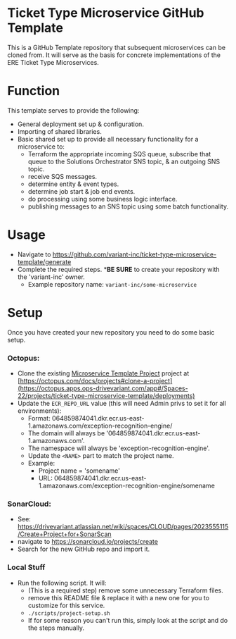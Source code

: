 # Ticket Type Microservice GitHub Template
This is a GitHub Template repository that subsequent microservices can be cloned from.
It will serve as the basis for concrete implementations of the ERE Ticket Type Microservices.

# Function
This template serves to provide the following:
- General deployment set up & configuration.
- Importing of shared libraries.
- Basic shared set up to provide all necessary functionality for a microservice to:
  - Terraform the appropriate incoming SQS queue, subscribe that queue to the Solutions Orchestrator SNS topic, & an outgoing SNS topic.
  - receive SQS messages.
  - determine entity & event types.
  - determine job start & job end events.
  - do processing using some business logic interface.
  - publishing messages to an SNS topic using some batch functionality.

# Usage
- Navigate to https://github.com/variant-inc/ticket-type-microservice-template/generate
- Complete the required steps. ***BE SURE** to create your repository with the 'variant-inc' owner.
  - Example repository name: `variant-inc/some-microservice`

# Setup
Once you have created your new repository you need to do some basic setup.

### Octopus:
- Clone the existing [Microservice Template Project](https://octopus.apps.ops-drivevariant.com/app#/Spaces-22/projects/ticket-type-microservice-template) project at [https://octopus.com/docs/projects#clone-a-project](https://octopus.apps.ops-drivevariant.com/app#/Spaces-22/projects/ticket-type-microservice-template/deployments)
- Update the `ECR_REPO_URL` value (this will need Admin privs to set it for all environments):
  - Format: 064859874041.dkr.ecr.us-east-1.amazonaws.com/exception-recognition-engine/<NAME>
  - The domain will always be '064859874041.dkr.ecr.us-east-1.amazonaws.com'.
  - The namespace will always be 'exception-recognition-engine'.
  - Update the `<NAME>` part to match the project name.
  - Example:
    - Project name = 'somename'
    - URL: 064859874041.dkr.ecr.us-east-1.amazonaws.com/exception-recognition-engine/somename
### SonarCloud:
- See: https://drivevariant.atlassian.net/wiki/spaces/CLOUD/pages/2023555115/Create+Project+for+SonarScan
- navigate to https://sonarcloud.io/projects/create
- Search for the new GitHub repo and import it.
### Local Stuff
- Run the following script. It will:
  - (This is a required step) remove some unnecessary Terraform files.
  - remove this README file & replace it with a new one for you to customize for this service.
  - `./scripts/project-setup.sh`
  - If for some reason you can't run this, simply look at the script and do the steps manually.